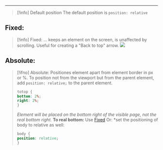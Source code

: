 ***
>[!info] Default position
>The default position is `position: relative`

## Fixed:
>[!info] Fixed:
>... keeps an element on the screen, is unaffected by scrolling.
>Useful for creating a "Back to top" arrow.
>![](Pasted%20image%2020230529223815.png)

## Absolute:
>[!ifno] Absolute:
>Positiones element apart from element border in px or %.
>To position not from the viewport but from the parent element, add `position: relative;` to the parent element.
>```css
>totop {
>bottom: 2%;
>right: 2%;
>}
>```
>*Element will be placed on the bottom right of the visible page, not the real bottom right.*
>**To real bottom:**
>Use [Fixed](hugo/obi/content/wudweb/A3/Positioning.md#Fixed)
>Or:
>*set the positioning of body to relative as well:
>```css
>body {
>position: relative;
>}

